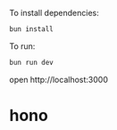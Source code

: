 To install dependencies:
```sh
bun install
```

To run:
```sh
bun run dev
```

open http://localhost:3000
# hono
